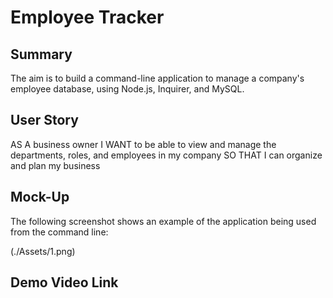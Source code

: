 
  # Employee Tracker

## Summary

The aim is to build a command-line application to manage a company's employee database, using Node.js, Inquirer, and MySQL.


## User Story


AS A business owner
I WANT to be able to view and manage the departments, roles, and employees in my company
SO THAT I can organize and plan my business



## Mock-Up

The following screenshot shows an example of the application being used from the command line:

(./Assets/1.png)

## Demo Video Link


